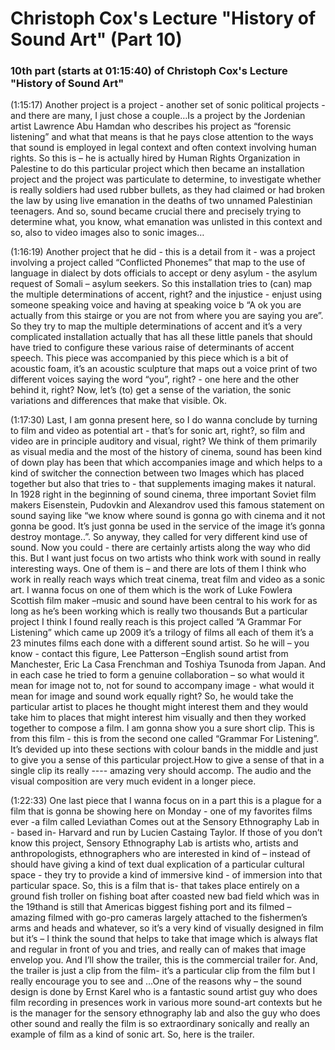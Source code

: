 # Christoph Cox's Lecture "History of Sound Art" (Part 10)

### 10th part (starts at 01:15:40) of Christoph Cox's Lecture "History of Sound Art"

(1:15:17) Another project is a project - another set of sonic political projects - and there are many, I just chose a couple…Is a project by the Jordenian artist Lawrence Abu Hamdan who describes his project as “forensic listening” and what that means is that he pays close attention to the ways that sound is employed in legal context and often context involving human rights.
So this is – he is actually hired by Human Rights Organization in Palestine to do this particular project which then became an installation project and the project was particulate to determine, to investigate whether is really soldiers had used rubber bullets, as they had claimed or had broken the law by using live emanation in the deaths of two unnamed Palestinian teenagers. And so, sound became crucial there and precisely trying to determine what, you know, what emanation was unlisted in this context and so, also to video images also to sonic images…

(1:16:19)  Another project that he did  - this is a detail from it - was a project involving a project called “Conflicted Phonemes” that map to the use of language in dialect by dots officials to accept or deny asylum -  the asylum request of  Somali – asylum seekers. So this installation tries to (can) map the multiple determinations of accent, right? and the injustice - enjust  using someone speaking voice and having at speaking voice b “A ok you are actually from this stairge or you are not from where you are saying you are”. So they try to map the multiple determinations of accent and it’s a very complicated installation actually that has all these little panels that should have tried to configure these various raise of determinants of accent speech. This piece was accompanied by this piece which is a bit of acoustic foam, it’s an acoustic sculpture that maps out a voice print of two different voices saying the word “you”, right? - one here and the other behind it, right? Now, let’s (to) get a sense of the variation, the sonic variations and differences that make that visible. Ok.

(1:17:30)   Last, I am gonna present here, so I do wanna conclude by turning to film and video as potential  art -  that’s for sonic art, right?, so film and video are in principle auditory and visual, right? We think of them primarily as visual media and the most of the history of cinema, sound has been kind of down play has been that  which accompanies image and which helps to a kind of switcher the connection between two Images which has placed together but also that tries to - that supplements imaging makes it natural. In 1928 right in the beginning of sound cinema, three important Soviet film makers Eisenstein, Pudovkin and Alexandrov used this famous statement on sound saying  like “we know where  sound is gonna go with cinema and it not gonna be good. It’s just gonna be used in the service of the image it’s gonna destroy montage..”. So anyway, they  called for very different kind use of sound. Now you could - there are certainly artists along the way who did this. But I want just focus on two artists who think work with sound in really interesting ways. 
One of them is – and there are lots of them Ι think who work in really reach ways which treat cinema, treat film and video as a sonic art. I wanna focus on one of them which is the work of Luke Fowlera Scottish film maker –music and sound have been central to his work for as long as he’s been working which is really two thousands
But a particular project I think I found really reach is this project called “A Grammar For Listening” which came up 2009 it’s a trilogy of films all each of them it’s a 23 minutes films each done with a different sound artist. So he will – you know - contact this figure, Lee Patterson –English sound artist from Manchester, Eric La Casa Frenchman and Toshiya Tsunoda from Japan.
And in each case he tried to form a genuine collaboration – so what would it mean for image not to, not for sound to accompany image - what would it mean for image and sound work equally right? So, he would take the particular artist to places he thought might interest them and they would take him to places that might interest him visually and then they worked together to compose a film. I am gonna show you  a sure short clip. This is from this film - this is from the second one called “Grammar For Listening”. It’s devided up into these sections with colour bands  in the middle and just to give you a sense of this particular project.How to give a sense of that in a single clip its really  ---- amazing very should accomp. The audio and the visual composition are very much evident in a longer piece.

(1:22:33) One last piece that I wanna focus on in a part this is a plague for a film that is gonna be showing here on Monday - one of my favorites films ever -a film called Leviathan
Comes out at the Sensory Ethnography Lab in - based in- Harvard and run by Lucien Castaing Taylor. If those of you don’t know this project, Sensory Ethnography Lab is artists who, artists and anthropologists, ethnographers who are interested in kind of – instead of should have giving a kind of text dual explication of a particular cultural space - they try to provide a kind of immersive kind  - of immersion into that particular space. So, this is a film that is- that takes place entirely on a ground fish troller on fishing boat after coasted new bad field  which was in the   19thand is still that Americas biggest fishing port and its filmed – amazing filmed with go-pro cameras largely attached to the fishermen’s arms and heads and whatever, so  it’s a very kind of visually designed in film but it’s – I think the sound that helps to take that image which is always flat and regular in front of you and tries, and really can of makes that image envelop you. And I’ll show the trailer, this is the commercial trailer for. And, the trailer is just a clip from the film- it’s a particular clip from the film but I really encourage you to see and  …One of the reasons why – the sound design is done by Ernst Karel who is a fantastic sound artist guy who does film recording in presences work in various more sound-art contexts but he is the manager for the sensory ethnography lab and also the guy who does other sound and really the film is so extraordinary sonically and really an example of film as a kind of sonic art. So, here is the trailer.

